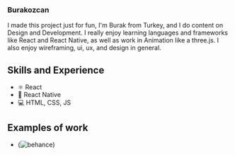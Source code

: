 
### Burakozcan
I made this project just for fun, 
I'm Burak from Turkey, and I do content on Design and Development. I really enjoy learning languages and frameworks like React and React Native, as well as work in Animation like a three.js. I also enjoy wireframing, ui, ux, and design in general.

## Skills and Experience  
- ⚛ React   
- 📱 React Native 
- 💻 HTML, CSS, JS

## Examples of work 
 - (![behance](/images/icon.png))





